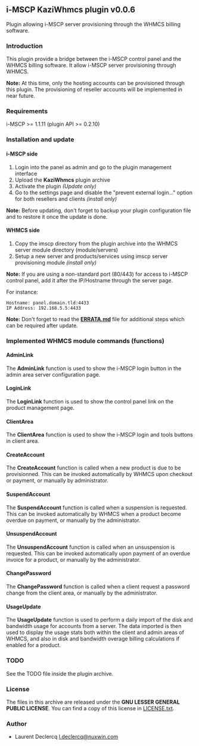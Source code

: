 ## i-MSCP KaziWhmcs plugin v0.0.6

Plugin allowing i-MSCP server provisioning through the WHMCS billing software.

### Introduction

This plugin provide a bridge between the i-MSCP control panel and the WHMCS billing software. It allow i-MSCP server
provisioning through WHMCS.

**Note:** At this time, only the hosting accounts can be provisioned through this plugin. The provisioning of reseller
accounts will be implemented in near future.

### Requirements

  i-MSCP >= 1.1.11 (plugin API >= 0.2.10)

### Installation and update

#### i-MSCP side

1. Login into the panel as admin and go to the plugin management interface
2. Upload the **KaziWhmcs** plugin archive
3. Activate the plugin *(Update only)*
4. Go to the settings page and disable the "prevent external login..." option for both resellers and clients *(install only)*

**Note:** Before updating, don't forget to backup your plugin configuration file and to restore it once the update is done.

#### WHMCS side

1. Copy the imscp directory from the plugin archive into the WHMCS server module directory (module/servers)
2. Setup a new server and products/services using imscp server provisioning module *(install only)*

**Note:** If you are using a non-standard port (80/443) for access to i-MSCP control panel, add it after the IP/Hostname
through the server page.

For instance:

    Hostname: panel.domain.tld:4433
    IP Address: 192.168.5.5:4433

**Note:** Don't forget to read the **[ERRATA.md](ERRATA.md)** file for additional steps which can be required after update.

### Implemented WHMCS module commands (functions)

#### AdminLink

The **AdminLink** function is used to show the i-MSCP login button in the admin area server configuration page.

#### LoginLink

The **LoginLink** function is used to show the control panel link on the product management page.

#### ClientArea

The **ClientArea** function is used to show the i-MSCP login and tools buttons in client area.

#### CreateAccount

The **CreateAccount** function is called when a new product is due to be provisionned. This can be invoked
automatically by WHMCS upon checkout or payment, or manually by administrator.

#### SuspendAccount

The **SuspendAccount** function is called when a suspension is requested. This can be invoked automatically by WHMCS
when a product become overdue on payment, or manually by the administrator.

#### UnsuspendAccount

The **UnsuspendAccount** function is called when an unsuspension is requested. This can be invoked automatically
upon payment of an overdue invoice for a product, or manually by the administrator.

#### ChangePassword

The **ChangePassword** function is called when a client request a password change from the client area, or manually by
the administrator.

#### UsageUpdate

The **UsageUpdate** function is used to perform a daily import of the disk and bandwidth usage for accounts from a
server. The data imported is then used to display the usage stats both within the client and admin areas of WHMCS, and
also in disk and bandwidth overage billing calculations if enabled for a product.

### TODO

See the TODO file inside the plugin archive.

### License

The files in this archive are released under the **GNU LESSER GENERAL PUBLIC LICENSE**. You can find a copy of this
license in [LICENSE.txt](LICENSE.txt).

### Author

 * Laurent Declercq <l.declercq@nuxwin.com>
